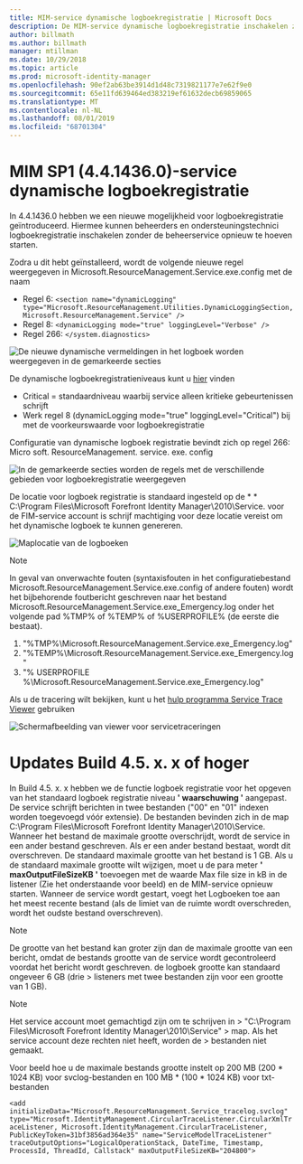 ```yaml
---
title: MIM-service dynamische logboekregistratie | Microsoft Docs
description: De MIM-service dynamische logboekregistratie inschakelen zonder de beheerservice opnieuw te hoeven starten
author: billmath
ms.author: billmath
manager: mtillman
ms.date: 10/29/2018
ms.topic: article
ms.prod: microsoft-identity-manager
ms.openlocfilehash: 90ef2ab63be3914d1d48c7319821177e7e62f9e0
ms.sourcegitcommit: 65e11fd639464ed383219ef61632decb69859065
ms.translationtype: MT
ms.contentlocale: nl-NL
ms.lasthandoff: 08/01/2019
ms.locfileid: "68701304"
---
```

# <a name="mim-sp1-4414360--service-dynamic-logging"></a>MIM SP1 (4.4.1436.0)-service dynamische logboekregistratie

In 4.4.1436.0 hebben we een nieuwe mogelijkheid voor logboekregistratie geïntroduceerd. Hiermee kunnen beheerders en ondersteuningstechnici logboekregistratie inschakelen zonder de beheerservice opnieuw te hoeven starten.

Zodra u dit hebt geïnstalleerd, wordt de volgende nieuwe regel weergegeven in Microsoft.ResourceManagement.Service.exe.config met de naam

*   Regel 6: ``<section name="dynamicLogging" type="Microsoft.ResourceManagement.Utilities.DynamicLoggingSection, Microsoft.ResourceManagement.Service" />``
*   Regel 8: ``<dynamicLogging mode="true" loggingLevel="Verbose" />``
*   Regel 266: ``</system.diagnostics> ``

![De nieuwe dynamische vermeldingen in het logboek worden weergegeven in de gemarkeerde secties](media/mim-service-dynamic-logging/screen01.png)

De dynamische logboekregistratieniveaus kunt u [hier](https://msdn.microsoft.com/library/ms733025(v=vs.110).aspx#Anchor_3) vinden

- Critical = standaardniveau waarbij service alleen kritieke gebeurtenissen schrijft
- Werk regel 8 (dynamicLogging mode="true" loggingLevel="Critical") bij met de voorkeurswaarde voor logboekregistratie

Configuratie van dynamische logboek registratie bevindt zich op regel 266: Micro soft. ResourceManagement. service. exe. config

![In de gemarkeerde secties worden de regels met de verschillende gebieden voor logboekregistratie weergegeven](media/mim-service-dynamic-logging/screen02.png)

De locatie voor logboek registratie is standaard ingesteld op de * * C:\Program Files\Microsoft Forefront Identity Manager\2010\Service. voor de FIM-service account is schrijf machtiging voor deze locatie vereist om het dynamische logboek te kunnen genereren.

![Maplocatie van de logboeken](media/mim-service-dynamic-logging/screen03.png)

> [!NOTE]
>  In geval van onverwachte fouten (syntaxisfouten in het configuratiebestand Microsoft.ResourceManagement.Service.exe.config of andere fouten) wordt het bijbehorende foutbericht geschreven naar het bestand Microsoft.ResourceManagement.Service.exe_Emergency.log onder het volgende pad %TMP% of %TEMP% of %USERPROFILE% (de eerste die bestaat).  
> 1. "%TMP%\Microsoft.ResourceManagement.Service.exe_Emergency.log"
> 2. "%TEMP%\Microsoft.ResourceManagement.Service.exe_Emergency.log"
> 3. "% USERPROFILE %\Microsoft.ResourceManagement.Service.exe_Emergency.log"

Als u de tracering wilt bekijken, kunt u het [hulp programma Service Trace Viewer](https://msdn.microsoft.com//library/aa751795(v=vs.110).aspx) gebruiken

 ![Schermafbeelding van viewer voor servicetraceringen](media/mim-service-dynamic-logging/screen04.png)

# <a name="updates-build-45xx-or-greater"></a>Updates Build 4.5. x. x of hoger

In Build 4.5. x. x hebben we de functie logboek registratie voor het opgeven van het standaard logboek registratie niveau **' waarschuwing '** aangepast. De service schrijft berichten in twee bestanden ("00" en "01" indexen worden toegevoegd vóór extensie). De bestanden bevinden zich in de map C:\Program Files\Microsoft Forefront Identity Manager\2010\Service. Wanneer het bestand de maximale grootte overschrijdt, wordt de service in een ander bestand geschreven. Als er een ander bestand bestaat, wordt dit overschreven. De standaard maximale grootte van het bestand is 1 GB. Als u de standaard maximale grootte wilt wijzigen, moet u de para meter **' maxOutputFileSizeKB '** toevoegen met de waarde Max file size in kB in de listener (Zie het onderstaande voor beeld) en de MIM-service opnieuw starten. Wanneer de service wordt gestart, voegt het Logboeken toe aan het meest recente bestand (als de limiet van de ruimte wordt overschreden, wordt het oudste bestand overschreven). 

> [!NOTE] 
> De grootte van het bestand kan groter zijn dan de maximale grootte van een bericht, omdat de bestands grootte van de service wordt gecontroleerd voordat het bericht wordt geschreven. de logboek grootte kan standaard ongeveer 6 GB (drie > listeners met twee bestanden zijn voor een grootte van 1 GB).

> [!NOTE] 
> Het service account moet gemachtigd zijn om te schrijven in > "C:\Program Files\Microsoft Forefront Identity Manager\2010\Service" > map. Als het service account deze rechten niet heeft, worden de > bestanden niet gemaakt.

Voor beeld hoe u de maximale bestands grootte instelt op 200 MB (200 * 1024 KB) voor svclog-bestanden en 100 MB * (100 * 1024 KB) voor txt-bestanden

`<add initializeData="Microsoft.ResourceManagement.Service_tracelog.svclog" type="Microsoft.IdentityManagement.CircularTraceListener.CircularXmlTraceListener, Microsoft.IdentityManagement.CircularTraceListener, PublicKeyToken=31bf3856ad364e35" name="ServiceModelTraceListener" traceOutputOptions="LogicalOperationStack, DateTime, Timestamp, ProcessId, ThreadId, Callstack" maxOutputFileSizeKB="204800">`
